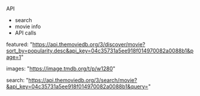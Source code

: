 API 

- search 
- movie info
- API calls

featured: "https://api.themoviedb.org/3/discover/movie?sort_by=popularity.desc&api_key=04c35731a5ee918f014970082a0088b1&page=1"

images: "https://image.tmdb.org/t/p/w1280"

search: "https://api.themoviedb.org/3/search/movie?&api_key=04c35731a5ee918f014970082a0088b1&query="